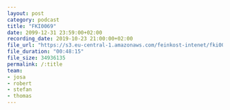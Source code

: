 ```yaml
---
layout: post
category: podcast
title: "FKI0069"
date: 2099-12-31 23:59:00+02:00
recording_date: 2019-10-23 21:00:00+02:00
file_url: "https://s3.eu-central-1.amazonaws.com/feinkost-intenet/fki0069.mp3"
file_duration: "00:48:15"
file_size: 34936135
permalink: /:title
team:
- josa
- robert
- stefan
- thomas
---
```


